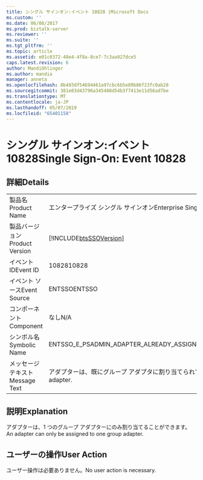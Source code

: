 ```yaml
---
title: シングル サインオン:イベント 10828 |Microsoft Docs
ms.custom: ''
ms.date: 06/08/2017
ms.prod: biztalk-server
ms.reviewer: ''
ms.suite: ''
ms.tgt_pltfrm: ''
ms.topic: article
ms.assetid: e01c0372-48e4-4f8a-8ce7-7c3aa927dce5
caps.latest.revision: 6
author: MandiOhlinger
ms.author: mandia
manager: anneta
ms.openlocfilehash: 8b493df54694461a97cbc6b5e89b86f23fc0ab28
ms.sourcegitcommit: 381e83d43796a345488d54b3f7413e11d56ad7be
ms.translationtype: MT
ms.contentlocale: ja-JP
ms.lasthandoff: 05/07/2019
ms.locfileid: "65401158"
---
```

# <a name="single-sign-on-event-10828"></a><span data-ttu-id="3c01e-102">シングル サインオン:イベント 10828</span><span class="sxs-lookup"><span data-stu-id="3c01e-102">Single Sign-On: Event 10828</span></span>
## <a name="details"></a><span data-ttu-id="3c01e-103">詳細</span><span class="sxs-lookup"><span data-stu-id="3c01e-103">Details</span></span>  
  
|                 |                                                            |
|-----------------|------------------------------------------------------------|
|  <span data-ttu-id="3c01e-104">製品名</span><span class="sxs-lookup"><span data-stu-id="3c01e-104">Product Name</span></span>   |                 <span data-ttu-id="3c01e-105">エンタープライズ シングル サインオン</span><span class="sxs-lookup"><span data-stu-id="3c01e-105">Enterprise Single Sign-On</span></span>                  |
| <span data-ttu-id="3c01e-106">製品バージョン</span><span class="sxs-lookup"><span data-stu-id="3c01e-106">Product Version</span></span> | [!INCLUDE[btsSSOVersion](../includes/btsssoversion-md.md)] |
|    <span data-ttu-id="3c01e-107">イベント ID</span><span class="sxs-lookup"><span data-stu-id="3c01e-107">Event ID</span></span>     |                           <span data-ttu-id="3c01e-108">10828</span><span class="sxs-lookup"><span data-stu-id="3c01e-108">10828</span></span>                            |
|  <span data-ttu-id="3c01e-109">イベント ソース</span><span class="sxs-lookup"><span data-stu-id="3c01e-109">Event Source</span></span>   |                           <span data-ttu-id="3c01e-110">ENTSSO</span><span class="sxs-lookup"><span data-stu-id="3c01e-110">ENTSSO</span></span>                           |
|    <span data-ttu-id="3c01e-111">コンポーネント</span><span class="sxs-lookup"><span data-stu-id="3c01e-111">Component</span></span>    |                            <span data-ttu-id="3c01e-112">なし</span><span class="sxs-lookup"><span data-stu-id="3c01e-112">N/A</span></span>                             |
|  <span data-ttu-id="3c01e-113">シンボル名</span><span class="sxs-lookup"><span data-stu-id="3c01e-113">Symbolic Name</span></span>  |         <span data-ttu-id="3c01e-114">ENTSSO_E_PSADMIN_ADAPTER_ALREADY_ASSIGNED</span><span class="sxs-lookup"><span data-stu-id="3c01e-114">ENTSSO_E_PSADMIN_ADAPTER_ALREADY_ASSIGNED</span></span>          |
|  <span data-ttu-id="3c01e-115">メッセージ テキスト</span><span class="sxs-lookup"><span data-stu-id="3c01e-115">Message Text</span></span>   |    <span data-ttu-id="3c01e-116">アダプターは、既にグループ アダプタに割り当てられています。</span><span class="sxs-lookup"><span data-stu-id="3c01e-116">The adapter is already assigned to a group adapter.</span></span>     |
  
## <a name="explanation"></a><span data-ttu-id="3c01e-117">説明</span><span class="sxs-lookup"><span data-stu-id="3c01e-117">Explanation</span></span>  
 <span data-ttu-id="3c01e-118">アダプターは、1 つのグループ アダプターにのみ割り当てることができます。</span><span class="sxs-lookup"><span data-stu-id="3c01e-118">An adapter can only be assigned to one group adapter.</span></span>  
  
## <a name="user-action"></a><span data-ttu-id="3c01e-119">ユーザーの操作</span><span class="sxs-lookup"><span data-stu-id="3c01e-119">User Action</span></span>  
 <span data-ttu-id="3c01e-120">ユーザー操作は必要ありません。</span><span class="sxs-lookup"><span data-stu-id="3c01e-120">No user action is necessary.</span></span>